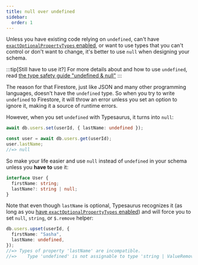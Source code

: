 ```yaml
---
title: null over undefined
sidebar:
  order: 1
---
```


Unless you have existing code relying on `undefined`, can't have [`exactOptionalPropertyTypes` enabled](/type-safety/tsconfig/#exactoptionalpropertytypes), or want to use types that you can't control or don't want to change, it's better to use `null` when designing your schema.

:::tip[Still have to use it?]
For more details about and how to use `undefined`, read [the type safety guide "undefined & null"](/type-safety/undefined-null/)
:::

The reason for that Firestore, just like JSON and many other programming languages, doesn't have the `undefined` type. So when you try to write `undefined` to Firestore, it will throw an error unless you set an option to ignore it, making it a source of runtime errors.

However, when you set `undefined` with Typesaurus, it turns into `null`:

```ts
await db.users.set(userId, { lastName: undefined });

const user = await db.users.get(userId);
user.lastName;
//=> null
```

So make your life easier and use `null` instead of `undefined` in your schema unless you **have to** use it:

```ts
interface User {
  firstName: string;
  lastName?: string | null;
}
```

Note that even though `lastName` is optional, Typesaurus recognizes it (as long as you [have `exactOptionalPropertyTypes` enabled](/type-safety/tsconfig/#exactoptionalpropertytypes)) and will force you to set `null`, `string`, or `$.remove` helper:

```ts
db.users.upset(userId, {
  firstName: "Sasha",
  lastName: undefined,
});
//=> Types of property 'lastName' are incompatible.
//=>    Type 'undefined' is not assignable to type 'string | ValueRemove | null'
```
